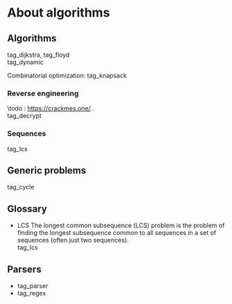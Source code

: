 # About algorithms

## Algorithms
    
tag_dijkstra, tag_floyd     
tag_dynamic
    
Combinatorial optimization: tag_knapsack

### Reverse engineering

  \todo : https://crackmes.one/ .    
  tag_decrypt

### Sequences
tag_lcs

## Generic problems
tag_cycle

## Glossary

   *  LCS
        The longest common subsequence (LCS) problem is the problem of finding
        the longest subsequence common to all sequences in a set of sequences
        (often just two sequences).   
      tag_lcs

## Parsers
* tag_parser
* tag_regex
